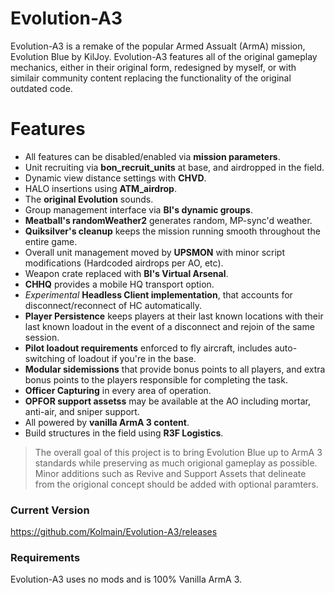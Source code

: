 # Evolution-A3

Evolution-A3 is a remake of the popular Armed Assualt (ArmA) mission, Evolution Blue by KilJoy.
Evolution-A3 features all of the original gameplay mechanics, either in their original form, redesigned by myself, or with similair community content replacing the functionality of the original outdated code. 

# Features

  - All features can be disabled/enabled via **mission parameters**.
  - Unit recruiting via **bon_recruit_units** at base, and airdropped in the field.
  - Dynamic view distance settings with **CHVD**.
  - HALO insertions using **ATM_airdrop**.
  - The **original Evolution** sounds.
  - Group management interface via **BI's dynamic groups**.
  - **Meatball's randomWeather2** generates random, MP-sync'd weather.
  - **Quiksilver's cleanup** keeps the mission running smooth throughout the entire game.
  - Overall unit management moved by **UPSMON** with minor script modifications (Hardcoded airdrops per AO, etc).
  - Weapon crate replaced with **BI's Virtual Arsenal**.
  - **CHHQ** provides a mobile HQ transport option.
  - *Experimental* **Headless Client implementation**, that accounts for disconnect/reconnect of HC automatically.
  - **Player Persistence** keeps players at their last known locations with their last known loadout in the event of a disconnect and rejoin of the same session.
  - **Pilot loadout requirements** enforced to fly aircraft, includes auto-switching of loadout if you're in the base.
  - **Modular sidemissions** that provide bonus points to all players, and extra bonus points to the players responsible for completing the task.
  - **Officer Capturing** in every area of operation.
  - **OPFOR support assetss** may be available at the AO including mortar, anti-air, and sniper support.
  - All powered by **vanilla ArmA 3 content**.
  - Build structures in the field using **R3F Logistics**.



> The overall goal of this project is to bring Evolution Blue up to ArmA 3 standards while preserving as much origional gameplay as possible. Minor additions such as Revive and Support Assets that delineate from the origional concept should be added with optional paramters.


### Current Version

https://github.com/Kolmain/Evolution-A3/releases

### Requirements

Evolution-A3 uses no mods and is 100% Vanilla ArmA 3.

